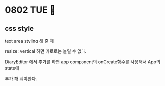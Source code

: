 # 0802 TUE 🍔

## css style

text area styling 해 줄 때

resize: vertical 하면 가로로는 늘릴 수 없다.

DiaryEditor 에서 추가를 하면 app component의 onCreate함수를 사용해서 App의 state에

추가 해 줘야한다.
